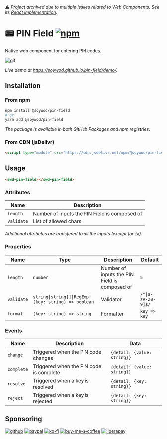 ⚠️ *Project archived due to multiple issues related to Web
Components. See its [React
implementation](https://github.com/soywod/react-pin-field).*

# 📟 PIN Field [![npm](https://img.shields.io/npm/v/@soywod/pin-field)](https://www.npmjs.com/package/@soywod/pin-field)

Native web component for entering PIN codes.

![gif](https://user-images.githubusercontent.com/10437171/112440937-2e131c00-8d4b-11eb-902c-9aa6b37973be.gif)

*Live demo at https://soywod.github.io/pin-field/demo/.*

## Installation

### From npm

```bash
npm install @soywod/pin-field
# or
yarn add @soywod/pin-field
```

*The package is available in both GitHub Packages and npm registries.*

### From CDN (jsDelivr)

```html
<script type="module" src="https://cdn.jsdelivr.net/npm/@soywod/pin-field/dist/pin-field.esm.js"></script>
```

## Usage

```html
<swd-pin-field></swd-pin-field>
```

### Attributes

| Name | Description |
| --- | --- |
| `length` | Number of inputs the PIN Field is composed of |
| `validate` | List of allowed chars |

*Additional attributes are transfered to all the inputs (except for `id`).*

### Properties

| Name | Type | Description | Default |
| --- | --- | --- | --- |
| `length` | `number` | Number of inputs the PIN Field is composed of | `5` |
| `validate` | `string\|string[]\|RegExp\|(key: string) => boolean` | Validator | `/^[a-zA-Z0-9]$/` |
| `format` | `(key: string) => string` | Formatter | `key => key` |

### Events

| Name | Description | Data |
| --- | --- | --- |
| `change` | Triggered when the PIN code changes | `{detail: {value: string}}`
| `complete` | Triggered when the PIN code is complete | `{detail: {value: string}}`
| `resolve` | Triggered when a key is resolved | `{detail: {key: string}}`
| `reject` | Triggered when a key is rejected | `{detail: {key: string}}`

## Sponsoring

[![github](https://img.shields.io/badge/-GitHub%20Sponsors-fafbfc?logo=GitHub%20Sponsors)](https://github.com/sponsors/soywod)
[![paypal](https://img.shields.io/badge/-PayPal-0079c1?logo=PayPal&logoColor=ffffff)](https://www.paypal.com/paypalme/soywod)
[![ko-fi](https://img.shields.io/badge/-Ko--fi-ff5e5a?logo=Ko-fi&logoColor=ffffff)](https://ko-fi.com/soywod)
[![buy-me-a-coffee](https://img.shields.io/badge/-Buy%20Me%20a%20Coffee-ffdd00?logo=Buy%20Me%20A%20Coffee&logoColor=000000)](https://www.buymeacoffee.com/soywod)
[![liberapay](https://img.shields.io/badge/-Liberapay-f6c915?logo=Liberapay&logoColor=222222)](https://liberapay.com/soywod)
